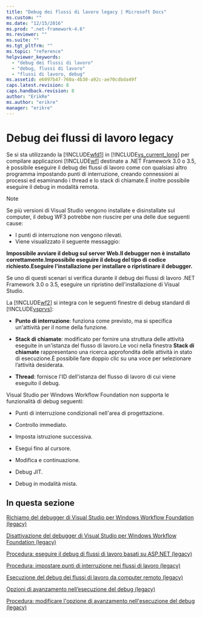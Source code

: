 ```yaml
---
title: "Debug dei flussi di lavoro legacy | Microsoft Docs"
ms.custom: ""
ms.date: "12/15/2016"
ms.prod: ".net-framework-4.6"
ms.reviewer: ""
ms.suite: ""
ms.tgt_pltfrm: ""
ms.topic: "reference"
helpviewer_keywords: 
  - "debug dei flussi di lavoro"
  - "debug, flussi di lavoro"
  - "flussi di lavoro, debug"
ms.assetid: e6097b47-760a-4b30-a92c-ae70cdbda49f
caps.latest.revision: 8
caps.handback.revision: 8
author: "ErikRe"
ms.author: "erikre"
manager: "erikre"
---
```

# Debug dei flussi di lavoro legacy
Se si sta utilizzando la [!INCLUDE[wfd1](../workflow-designer/includes/wfd1_md.md)] in [!INCLUDE[vs_current_long](../misc/includes/vs_current_long_md.md)] per compilare applicazioni [!INCLUDE[wf](../workflow-designer/includes/wf_md.md)] destinate a .NET Framework 3.0 o 3.5, è possibile eseguire il debug dei flussi di lavoro come con qualsiasi altro programma impostando punti di interruzione, creando connessioni ai processi ed esaminando i thread e lo stack di chiamate.È inoltre possibile eseguire il debug in modalità remota.  
  
> [!NOTE]
>  Se più versioni di Visual Studio vengono installate e disinstallate sul computer, il debug WF3 potrebbe non riuscire per una delle due seguenti cause:  
>   
>  -   I punti di interruzione non vengono rilevati.  
> -   Viene visualizzato il seguente messaggio:  
>   
>  **Impossibile avviare il debug sul server Web.Il debugger non è installato correttamente.Impossibile eseguire il debug del tipo di codice richiesto.Eseguire l'installazione per installare o ripristinare il debugger.**  
>   
>  Se uno di questi scenari si verifica durante il debug dei flussi di lavoro .NET Framework 3.0 o 3.5, eseguire un ripristino dell'installazione di Visual Studio.  
  
 La [!INCLUDE[wf2](../workflow-designer/includes/wf2_md.md)] si integra con le seguenti finestre di debug standard di [!INCLUDE[vsprvs](../code-quality/includes/vsprvs_md.md)]:  
  
-   **Punto di interruzione**: funziona come previsto, ma si specifica un'attività per il nome della funzione.  
  
-   **Stack di chiamate**: modificato per fornire una struttura delle attività eseguite in un'istanza del flusso di lavoro.Le voci nella finestra **Stack di chiamate** rappresentano una ricerca approfondita delle attività in stato di esecuzione.È possibile fare doppio clic su una voce per selezionare l’attività desiderata.  
  
-   **Thread**: fornisce l'ID dell'istanza del flusso di lavoro di cui viene eseguito il debug.  
  
 Visual Studio per Windows Workflow Foundation non supporta le funzionalità di debug seguenti:  
  
-   Punti di interruzione condizionali nell'area di progettazione.  
  
-   Controllo immediato.  
  
-   Imposta istruzione successiva.  
  
-   Esegui fino al cursore.  
  
-   Modifica e continuazione.  
  
-   Debug JIT.  
  
-   Debug in modalità mista.  
  
## In questa sezione  
 [Richiamo del debugger di Visual Studio per Windows Workflow Foundation \(legacy\)](../workflow-designer/invoking-the-visual-studio-debugger-for-windows-workflow-foundation-legacy.md)  
  
 [Disattivazione del debugger di Visual Studio per Windows Workflow Foundation \(legacy\)](../workflow-designer/disabling-the-visual-studio-debugger-for-windows-workflow-foundation-legacy.md)  
  
 [Procedura: eseguire il debug di flussi di lavoro basati su ASP.NET \(legacy\)](../workflow-designer/how-to-debug-aspnet-based-workflows-legacy.md)  
  
 [Procedura: impostare punti di interruzione nei flussi di lavoro \(legacy\)](../workflow-designer/how-to-set-breakpoints-in-workflows-legacy.md)  
  
 [Esecuzione del debug dei flussi di lavoro da computer remoto \(legacy\)](../workflow-designer/debugging-workflows-from-a-remote-computer-legacy.md)  
  
 [Opzioni di avanzamento nell’esecuzione del debug \(legacy\)](../workflow-designer/debug-stepping-options-legacy.md)  
  
 [Procedura: modificare l'opzione di avanzamento nell'esecuzione del debug \(legacy\)](../workflow-designer/how-to-change-the-debug-stepping-option-legacy.md)
